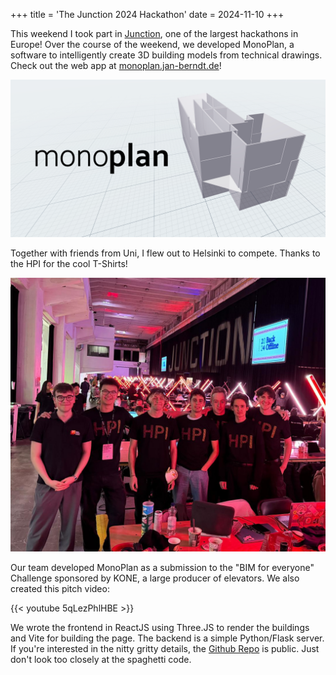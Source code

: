 +++
title = 'The Junction 2024 Hackathon'
date = 2024-11-10
+++

This weekend I took part in [Junction](https://www.hackjunction.com/), one of the largest hackathons in Europe! Over the course of the weekend, we developed MonoPlan, a software to intelligently create 3D building models from technical drawings. Check out the web app at [monoplan.jan-berndt.de](https://monoplan.jan-berndt.de/)!

[![Banner with MonoPlan logo](monoplan.png)](https://monoplan.jan-berndt.de/)

Together with friends from Uni, I flew out to Helsinki to compete. Thanks to the HPI for the cool T-Shirts!

![Group picture of the team in HPI Shirts](group.jpeg)

Our team developed MonoPlan as a submission to the "BIM for everyone" Challenge sponsored by KONE, a large producer of elevators. We also created this pitch video:

{{< youtube 5qLezPhlHBE >}}

We wrote the frontend in ReactJS using Three.JS to render the buildings and Vite for building the page. The backend is a simple Python/Flask server. If you're interested in the nitty gritty details, the [Github Repo](https://github.com/DanielC04/Junction2024) is public. Just don't look too closely at the spaghetti code.


